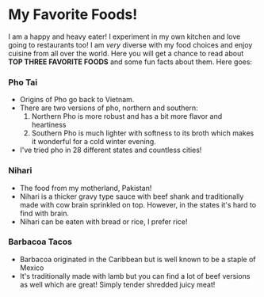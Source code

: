 # My Favorite Foods!
I am a happy and heavy eater!  I experiment in my own kitchen and love going to restaurants too!  I am _very_ diverse with my food choices and enjoy cuisine from all over the world.  Here you will get a chance to read about **TOP THREE FAVORITE FOODS** and some fun facts about them. Here goes: 
### Pho Tai
* Origins of Pho go back to Vietnam. 
* There are two versions of pho, northern and southern:
  1. Northern Pho is more robust and has a bit more flavor and heartiness
  2. Southern Pho is much lighter with softness to its broth which makes it wonderful for a cold winter evening.
* I've tried pho in 28 different states and countless cities! 
### Nihari
* The food from my motherland, Pakistan!
* Nihari is a thicker gravy type sauce with beef shank and traditionally made with cow brain sprinkled on top.  However, in the states it's hard to find with brain. 
* Nihari can be eaten with bread or rice, I prefer rice!
### Barbacoa Tacos
* Barbacoa originated in the Caribbean but is well known to be a staple of Mexico
* It's traditionally made with lamb but you can find a lot of beef versions as well which are great! 
Simply tender shredded juicy meat! 